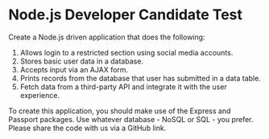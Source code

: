 # Node.js Developer Candidate Test

Create a Node.js driven application that does the following:

1. Allows login to a restricted section using social media accounts.
2. Stores basic user data in a database.
3. Accepts input via an AJAX form.
4. Prints records from the database that user has submitted in a data table.
5. Fetch data from a third-party API and integrate it with the user experience.

To create this application, you should make use of the Express and Passport packages. Use whatever database - NoSQL or SQL - you prefer. Please share the code with us via a GitHub link.
